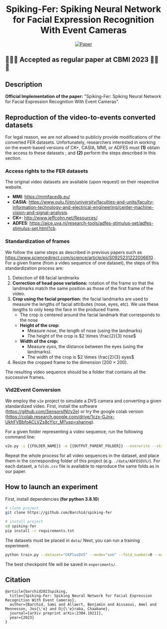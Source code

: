 <div align="center">    
 
# Spiking-Fer: Spiking Neural Network for Facial Expression Recognition With Event Cameras

<!-- [![Paper](http://img.shields.io/badge/paper-arxiv.1001.2234-B31B1B.svg)](https://www.nature.com/articles/nature14539)
[![Conference](http://img.shields.io/badge/NeurIPS-2019-4b44ce.svg)](https://papers.nips.cc/book/advances-in-neural-information-processing-systems-31-2018)
[![Conference](http://img.shields.io/badge/ICLR-2019-4b44ce.svg)](https://papers.nips.cc/book/advances-in-neural-information-processing-systems-31-2018)
[![Conference](http://img.shields.io/badge/AnyConference-year-4b44ce.svg)](https://papers.nips.cc/book/advances-in-neural-information-processing-systems-31-2018)   -->

[![Paper](http://img.shields.io/badge/paper-arxiv.1001.2234-B31B1B.svg)](https://arxiv.org/abs/2304.10211)

<!--  
Conference   
-->   
</div>

## 🎊🎊🎊 Accepted as regular paper at CBMI 2023 🎊🎊🎊
 
## Description   
**Official Implementation of the paper:** "Spiking-Fer: Spiking Neural Network for Facial Expression Recognition With Event Cameras".

## Reproduction of the video-to-events converted datasets
For legal reason, we are not allowed to publicly provide modifications of the converted FER datasets. Unfortunately, researchers interested in working on the event-based versions of CK+, CASIA, MMI, or ADFES must **(1)** obtain the access to these datasets ; and **(2)** perform the steps described in this section.

### Access rights to the FER datasets
The original video datasets are available (upon request) on their respective website.
- **MMI**: https://mmifacedb.eu/
- **CASIA**: https://www.oulu.fi/en/university/faculties-and-units/faculty-information-technology-and-electrical-engineering/center-machine-vision-and-signal-analysis.
- **CK+**: http://www.jeffcohn.net/Resources/.
- **ADFES**: https://aice.uva.nl/research-tools/adfes-stimulus-set/adfes-stimulus-set.html?cb.

### Standardization of frames
We follow the same steps as described in previous papers such as https://www.sciencedirect.com/science/article/pii/S0925231222006610 . For a given frame (from a video sequence of one dataset), the steps of this standardization process are:
1. Detection of 68 facial landmarks
2. **Correction of head pose variations:** rotation of the frame so that the landmarks match the same position as those of the first frame of the video.
3. **Crop using the facial proportion:** the facial landmarks are used to measure the lengths of facial attributes (nose, eyes, etc). We use these lengths to only keep the face in the produced frame.
   - The crop is centered around the facial landmark that corresponds to the nose
   - **Height of the crop:**
     - Measure $nose$, the length of nose (using the landmarks)
     - The height of the crop is $2 \times \frac{2}{3} nose$
   - **Width of the crop:**
     - Measure $eyes$, the distance between the eyes (using the landmarks).
     - The width of the crop is $2 \times \frac{2}{3} eyes$
4. Resize the cropped frame to the dimension $(200 \times 200)$.

The resulting video sequence should be a folder that contains all the successive frames.

### Vid2Event Conversion
We employ the `v2e` project to simulate a DVS camera and converting a given standardized video. First, install the software (https://github.com/SensorsINI/v2e) or try the google colab version (https://colab.research.google.com/drive/1czx-GJnx-UkhFVBbfoACLVZs8cYlcr_M?usp=sharing).

For a given folder representing a video sequence, run the following command line:

```bash
v2e.py -i {{FOLDER_NAME}} -o {{OUTPUT_PARENT_FOLDER}} --overwrite --skip_video_output --unique_output_folder false --dvs_h5 {{OUTPUT_FILENAME}}.h5 --dvs_aedat2 None --dvs_text None --no_preview --dvs_exposure duration .033 --input_frame_rate 30 --input_slowmotion_factor 1 --slomo_model input/SuperSloMo39.ckpt --auto_timestamp_resolution true --pos_thres 0.2 --neg_thres 0.2 --sigma_thres 0.02 --cutoff_hz 0 --leak_rate_hz 0 --shot_noise_rate_hz 0 --output_width=200 --output_height=200
```

Repeat the whole process for all video sequences in the dataset, and place them in the corresponding folder of this project (e.g. `./data/ADFESDVS/`). For each dataset, a `folds.csv` file is available to reproduce the same folds as in our paper.


## How to launch an experiment
First, install dependencies **(for python 3.8.10**)
```bash
# clone project   
git clone https://github.com/Barchid/spiking-fer

# install project   
cd spiking-fer 
pip install -r requirements.txt
 ```   
The datasets must be placed in `data/`
Next, you can run a training experiment:
 ```bash
python train.py --dataset="CKPlusDVS" --mode="snn" --fold_number=0 --edas="flip,background_activity,crop,reverse,mirror,event_drop"
```

The best checkpoint file will be saved in `experiments/`.

## Citation   
```
@article{barchid2023spiking,
  title={Spiking-Fer: Spiking Neural Network for Facial Expression Recognition With Event Cameras},
  author={Barchid, Sami and Allaert, Benjamin and Aissaoui, Amel and Mennesson, Jos{\'e} and Dj{\'e}raba, Chaabane},
  journal={arXiv preprint arXiv:2304.10211},
  year={2023}
}
```   
